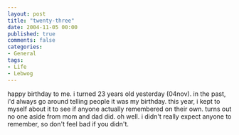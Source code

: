 ```yaml
---
layout: post
title: "twenty-three"
date: 2004-11-05 00:00
published: true
comments: false
categories:
- General
tags:
- Life
- Lebwog
---
```

happy birthday to me.  i turned 23 years old yesterday (04nov).  in the past, i'd always go around telling people it was my birthday.  this year, i kept to myself about it to see if anyone actually remembered on their own.  turns out no one aside from mom and dad did.  oh well.  i didn't really expect anyone to remember, so don't feel bad if you didn't.
